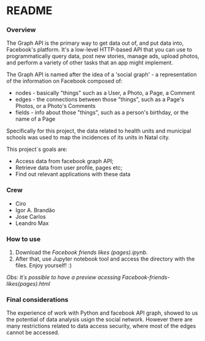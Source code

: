 # README #

### Overview ###

The Graph API is the primary way to get data out of, and put data into, Facebook's platform. It's a low-level HTTP-based API that you can use to programmatically query data, post new stories, manage ads, upload photos, and perform a variety of other tasks that an app might implement.

The Graph API is named after the idea of a 'social graph' - a representation of the information on Facebook composed of:

* nodes - basically "things" such as a User, a Photo, a Page, a Comment
* edges - the connections between those "things", such as a Page's Photos, or a Photo's Comments
* fields - info about those "things", such as a person's birthday, or the name of a Page


Specifically for this project, the data related to health units and municipal schools was used to map the incidences
of its units in Natal city.

This project´s goals are:

- Access data from facebook graph API;
- Retrieve data from user profile, pages etc;
- Find out relevant applications with these data

### Crew ###

* Ciro
* Igor A. Brandão
* Jose Carlos
* Leandro Max

### How to use ###

1. Download the *Facebook friends likes (pages).ipynb*. 
2. After that, use Jupyter notebook tool and access the directory with the files. Enjoy yourself! :)

*Obs: It´s possible to have a preview acessing Facebook-friends-likes(pages).html*

### Final considerations ###

The experience of work with Python and facebook API graph, showed to us the potential of data analysis usign the social
network. However there are many restrictions related to data access security, where most of the edges cannot be accessed.